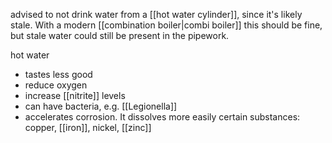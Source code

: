 advised to not drink water from a [[hot water cylinder]], since it's likely stale.
With a modern [[combination boiler|combi boiler]] this should be fine, but stale water could still be present in the pipework.

hot water 
- tastes less good
- reduce oxygen
- increase [[nitrite]] levels
- can have bacteria, e.g. [[Legionella]]
- accelerates corrosion. It dissolves more easily certain substances: copper, [[iron]], nickel, [[zinc]]
